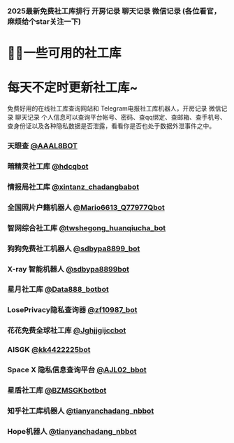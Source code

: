 ### 2025最新免费社工库排行 开房记录 聊天记录 微信记录 (各位看官，麻烦给个star关注一下)

# 🕵️‍♂️一些可用的社工库

# 每天不定时更新社工库~

免费好用的在线社工库查询网站和 Telegram电报社工库机器人，开房记录 微信记录 聊天记录 个人信息可以查询平台帐号、密码、查qq绑定、查邮箱、查手机号、查身份证以及各种隐私数据是否泄露，看看你是否也处于数据外泄事件之中。

### 天眼查 [@AAAL8BOT](https://t.me/AAAL8BOT?start=NTgzNzg1NTEy)

### 暗精灵社工库 [@hdcqbot](https://t.me/hdcqbot?start=NTgzNzg1NTEy)

### 情报局社工库 [@xintanz_chadangbabot](https://t.me/xintanz_chadangbabot?start=NTgzNzg1NTEy)

### 全国照片户籍机器人 [@Mario6613_Q77977Qbot](https://t.me/xintanz_chadangbabot?start=NTgzNzg1NTEy)

### 智网综合社工库 [@twshegong_huanqiucha_bot](https://t.me/twshegong_huanqiucha_bot?start=qr4mnWQdL2Wx)

### 狗狗免费社工机器人 [@sdbypa8899_bot](https://t.me/sdbypa8899_bot?start=583785512)

### X-ray 智能机器人 [@sdbypa8899bot](https://t.me/sdbypa8899bot?start=TZUYZTTPQ)

### 星月社工库 [@Data888_botbot](https://t.meData888_botbot?start=583785512)

### LosePrivacy隐私查询器  [@zf10987_bot](https://t.me/zf10987_bot?start=583785512)

### 花花免费全球社工库  [@Jghjjgijccbot](https://t.me/Jghjjgijccbot]?start=vip_1206966)

### AISGK [@kk4422225bot](https://t.me/kk4422225bot]?start=AISGK_QZJLDFBP)

### Space X 隐私信息查询平台 [@AJL02_bbot](https://t.me/AJL02_bbot?start=cGgfsuNtF7)

### 星盾社工库 [@BZMSGKbotbot](https://t.me/BZMSGKbotbot?start=1gxMd0h)

### 知乎社工库机器人 [@tianyanchadang_nbbot](https://t.me/tianyanchadang_nbbot?start=ZHIHU_RZICPQRJ)

### Hope机器人  [@tianyanchadang_nbbot](https://t.me/tianyanchadang_nbbot?start=ZHIHU_RZICPQRJ)